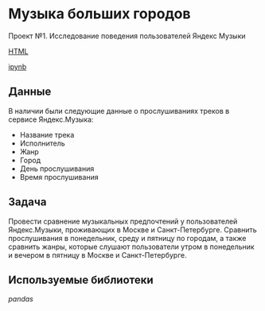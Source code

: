 # Музыка больших городов
Проект №1. Исследование поведения пользователей Яндекс Музыки

[HTML](https://github.com/fil0kate/YandexPracticum_DataAnalyst/blob/main/Проект%20№1.%20Исследование%20поведения%20пользователей%20Яндекс%20Музыки/Проект%20№1.%20Исследование%20поведения%20пользователей%20Яндекс%20Музыки.html)

[ipynb](https://github.com/fil0kate/YandexPracticum_DataAnalyst/blob/main/Проект%20№1.%20Исследование%20поведения%20пользователей%20Яндекс%20Музыки/Проект%20№1.%20Исследование%20поведения%20пользователей%20Яндекс%20Музыки.ipynb)

## Данные

В наличии были следующие данные о прослушиваниях треков в сервисе Яндекс.Музыка:
- Название трека
- Исполнитель
- Жанр
- Город
- День прослушивания
- Время прослушивания

## Задача

Провести сравнение музыкальных предпочтений у пользователей Яндекс.Музыки, проживающих в Москве и Санкт-Петербурге. Сравнить прослушивания в понедельник, среду и пятницу по городам, а также сравнить жанры, которые слушают пользователи утром в понедельник и вечером в пятницу в Москве и Санкт-Петербурге.  

## Используемые библиотеки
*pandas*

